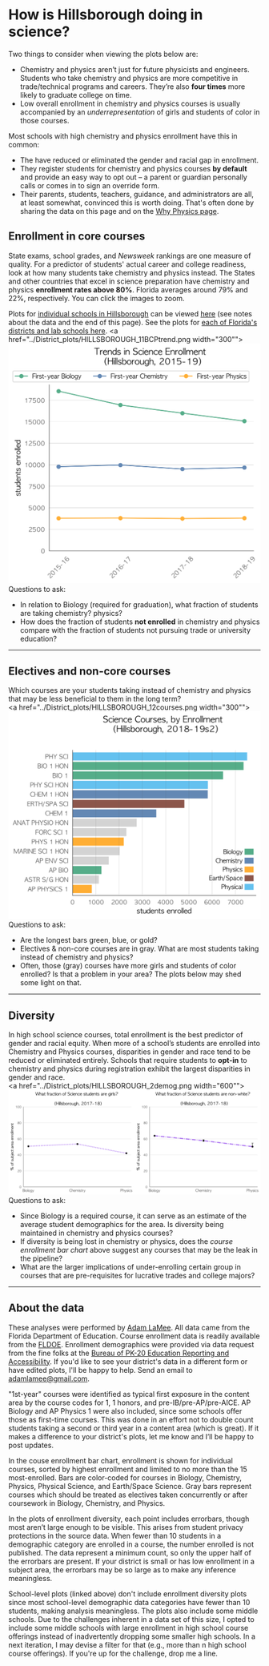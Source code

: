 # How is Hillsborough doing in science?  
Two things to consider when viewing the plots below are:  
- Chemistry and physics aren’t just for future physicists and engineers. Students who take chemistry and physics are more competitive in trade/technical programs and careers. They’re also **four times** more likely to graduate college on time.  
- Low overall enrollment in chemistry and physics courses is usually accompanied by an *underrepresentation* of girls and students of color in those courses.  

Most schools with high chemistry and physics enrollment have this in common:  
- The have reduced or eliminated the gender and racial gap in enrollment.  
- They register students for chemistry and physics courses **by default** and provide an easy way to opt out – a parent or guardian personally calls or comes in to sign an override form.  
- Their parents, students, teachers, guidance, and administrators are all, at least somewhat, convinced this is worth doing. That's often done by sharing the data on this page and on the [Why Physics page](https://adamlamee.github.io/why_physics).  


## Enrollment in core courses  
State exams, school grades, and *Newsweek* rankings are one measure of quality. For a predictor of students' actual career and college readiness, look at how many students take chemistry and physics instead. The States and other countries that excel in science preparation have chemistry and physics **enrollment rates above 80%**. Florida averages around 79% and 22%, respectively. You can click the images to zoom.  

Plots for [individual schools in Hillsborough](./HILLSBOROUGH_schools.md) can be viewed [here](./HILLSBOROUGH_schools.md) (see notes about the data and the end of this page).  See the plots for [each of Florida's districts and lab schools here](./all_districts.html). 
<a href="../District_plots/HILLSBOROUGH_11BCPtrend.png width="300""><img src="../District_plots/HILLSBOROUGH_11BCPtrend.png"></a>  
Questions to ask:  
- In relation to Biology (required for graduation), what fraction of students are taking chemistry? physics?  
- How does the fraction of students **not enrolled** in chemistry and physics compare with the fraction of students not pursuing trade or university education?  


---
## Electives and non-core courses  
Which courses are your students taking instead of chemistry and physics that may be less beneficial to them in the long term?  
<a href="../District_plots/HILLSBOROUGH_12courses.png width="300""><img src="../District_plots/HILLSBOROUGH_12courses.png"></a>  
Questions to ask:  
- Are the longest bars green, blue, or gold?  
- Electives & non-core courses are in gray. What are most students taking instead of chemistry and physics?  
- Often, those (gray) courses have more girls and students of color enrolled? Is that a problem in your area? The plots below may shed some light on that.  
 

---
## Diversity  
In high school science courses, total enrollment is the best predictor of gender and racial equity. When more of a school’s students are enrolled into Chemistry and Physics courses, disparities in gender and race tend to be reduced or eliminated entirely. Schools that require students to **opt-in** to chemistry and physics during registration exhibit the largest disparities in gender and race.  
<a href="../District_plots/HILLSBOROUGH_2demog.png width="600""><img src="../District_plots/HILLSBOROUGH_2demog.png"></a>  
Questions to ask:  
- Since Biology is a required course, it can serve as an estimate of the average student demographics for the area. Is diversity being maintained in chemistry and physics courses?  
- If diversity is being lost in chemistry or physics, does the *course enrollment bar chart* above suggest any courses that may be the leak in the pipeline?  
- What are the larger implications of under-enrolling certain group in courses that are pre-requisites for lucrative trades and college majors?   


---
## About the data  
These analyses were performed by [Adam LaMee](http://www.adamlamee.com). All data came from the Florida Department of Education. Course enrollment data is readily available from the [FLDOE](http://www.fldoe.org/accountability/data-sys/edu-info-accountability-services/pk-12-public-school-data-pubs-reports/students.stml). Enrollment demographics were provided via data request from the fine folks at the [Bureau of PK-20 Education Reporting and Accessibility](http://www.fldoe.org/accountability/accountability-reporting/). If you'd like to see your district's data in a different form or have edited plots, I'll be happy to help. Send an email to adamlamee@gmail.com.  

"1st-year" courses were identified as typical first exposure in the content area by the course codes for 1, 1 honors, and pre-IB/pre-AP/pre-AICE. AP Biology and AP Physics 1 were also included, since some schools offer those as first-time courses. This was done in an effort not to double count students taking a second or third year in a content area (which is great). If it makes a difference to your district's plots, let me know and I’ll be happy to post updates.  

In the couse enrollment bar chart, enrollment is shown for individual courses, sorted by highest enrollment and limited to no more than the 15 most-enrolled. Bars are color-coded for courses in Biology, Chemistry, Physics, Physical Science, and Earth/Space Science. Gray bars represent courses which should be treated as electives taken concurrently or after coursework in Biology, Chemistry, and Physics.  

In the plots of enrollment diversity, each point includes errorbars, though most aren’t large enough to be visible. This arises from student privacy protections in the source data. When fewer than 10 students in a demographic category are enrolled in a course, the number enrolled is not published. The data represent a minimum count, so only the upper half of the errorbars are present. If your district is small or has low enrollment in a subject area, the errorbars may be so large as to make any inference meaningless.  

School-level plots (linked above) don't include enrollment diversity plots since most school-level demographic data categories have fewer than 10 students, making analysis meaningless. The plots also include some middle schools. Due to the challenges inherent in a data set of this size, I opted to include some middle schools with large enrollment in high school course offerings instead of inadvertently dropping some smaller high schools. In a next iteration, I may devise a filter for that (e.g., more than n high school course offerings). If you're up for the challenge, drop me a line.